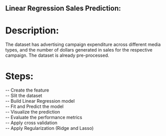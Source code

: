 ## Linear Regression Sales Prediction:
# Description:
The dataset has advertising campaign expenditure across different media types, and the number of dollars generated in sales for the respective campaign. The dataset is already pre-processed.
# Steps:
-- Create the feature <br>
-- Slit the dataset <br>
-- Build Linear Regression model <br>
-- Fit and Predict the model <br>
-- Visualize the prediction <br>
-- Evaluate the performance metrics <br>
-- Apply cross validation <br>
-- Apply Regularization (Ridge and Lasso) <br>



 
